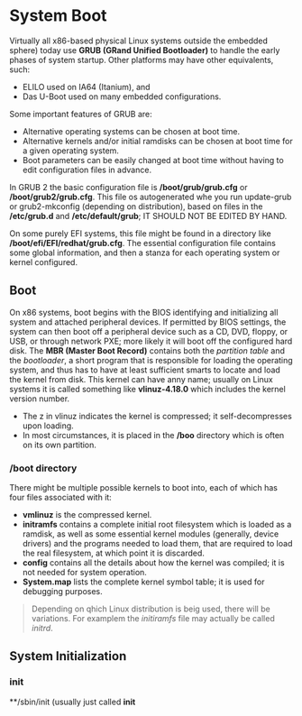 # System Boot
Virtually all x86-based physical Linux systems outside the embedded sphere) today use **GRUB (GRand Unified Bootloader)** to handle the early phases of system startup.
Other platforms may have other equivalents, such:
- ELILO used on IA64 (Itanium), and
- Das U-Boot used on many embedded configurations.

Some important features of GRUB are:
- Alternative operating systems can be chosen at boot time.
- Alternative kernels and/or initial ramdisks can be chosen at boot time for a given operating system.
- Boot parameters can be easily changed at boot time without having to edit configuration files in advance.

In GRUB 2 the basic configuration file is **/boot/grub/grub.cfg** or **/boot/grub2/grub.cfg**. This file os autogenerated whe you run update-grub or grub2-mkconfig (depending on distribution), based on files in the **/etc/grub.d** and **/etc/default/grub**; IT SHOULD NOT BE EDITED BY HAND.

On some purely EFI systems, this file might be found in a directory like **/boot/efi/EFI/redhat/grub.cfg**. The essential configuration file contains some global information, and then a stanza for each operating system or kernel configured.

## Boot

On x86 systems, boot begins with the BIOS identifying and initializing all system and attached peripheral devices. If permitted by BIOS settings, the system can then boot off a peripheral device such as a CD, DVD, floppy, or USB, or through network PXE; more likely it will boot off the configured hard disk.
The **MBR (Master Boot Record)** contains both the *partition table* and the *bootloader*, a short program that is responsible for loading the operating system, and thus has to have at least sufficient smarts to locate and load the kernel from disk.
This kernel can have anny name; usually on Linux systems it is called something like **vlinuz-4.18.0** which includes the kernel version number.
- The z in vlinuz indicates the kernel is compressed; it self-decompresses upon loading.
- In most circumstances, it is placed in the **/boo** directory which is often on its own partition.

### /boot directory

There might be multiple possible kernels to boot into, each of which has four files associated with it:
- **vmlinuz** is the compressed kernel.
- **initramfs** contains a complete initial root filesystem which is loaded as a ramdisk, as well as some essential kernel modules (generally, device drivers) and the programs needed to load them, that are required to load the real filesystem, at which point it is discarded.
- **config** contains all the details about how the kernel was compiled; it is not needed for system operation.
- **System.map** lists the complete kernel symbol table; it is used for debugging purposes.

> Depending on qhich Linux distribution is beig used, there will be variations. For examplem the *initiramfs* file may actually be called *initrd*.

## System Initialization

### init

**/sbin/init (usually just called **init**


